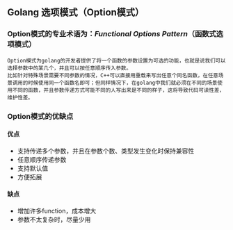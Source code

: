 ## Golang 选项模式（Option模式）
### Option模式的专业术语为：*Functional Options Pattern*（函数式选项模式）
    Option模式为golang的开发者提供了将一个函数的参数设置为可选的功能，也就是说我们可以选择参数中的某几个，并且可以按任意顺序传入参数。
    比如针对特殊场景需要不同参数的情况，C++可以直接用重载来写出任意个同名函数，在任意场景调用的时候使用同一个函数名即可；但同样情况下，在golang中我们就必须在不同的场景使用不同的函数，并且参数传递方式可能不同的人写出来是不同的样子，这将导致代码可读性差，维护性差。

### Option模式的优缺点
#### 优点
* 支持传递多个参数，并且在参数个数、类型发生变化时保持兼容性
* 任意顺序传递参数
* 支持默认值
* 方便拓展
#### 缺点
* 增加许多function，成本增大
* 参数不太复杂时，尽量少用